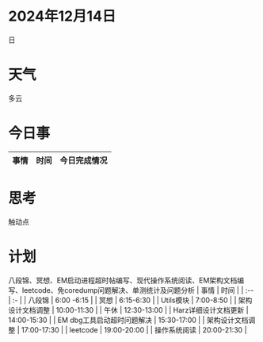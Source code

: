 # 2024年12月14日
日
# 天气
多云
# 今日事
| 事情  | 时间 |今日完成情况|
| :-- | :- |:-|

# 思考
触动点




# 计划
八段锦、冥想、EM启动进程超时帖编写、现代操作系统阅读、EM架构文档编写、leetcode、免coredump问题解决、单测统计及问题分析
| 事情  | 时间 |
| :-- | :- |
| 八段锦 | 6:00 -6:15 |
| 冥想 | 6:15-6:30 |
| Utils模块 | 7:00-8:50 |
| 架构设计文档调整 | 10:00-11:30 |
| 午休 | 12:30-13:00 |
| Harz详细设计文档更新 | 14:00-15:30 |
| EM dbg工具启动超时问题解决 | 15:30-17:00 |
| 架构设计文档调整 | 17:00-17:30 |
| leetcode | 19:00-20:00 |
| 操作系统阅读 | 20:00-21:30 |



